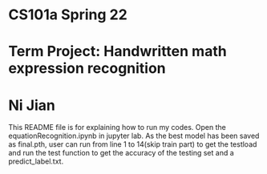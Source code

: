 # CS101a Spring 22

# Term Project: Handwritten math expression recognition

# Ni Jian

This README file is for explaining how to run my codes.
Open the equationRecognition.ipynb in jupyter lab.
As the best model has been saved as final.pth, 
user can run from line 1 to 14(skip train part) to get the testload and run the test function
to get the accuracy of the testing set and a predict_label.txt.






